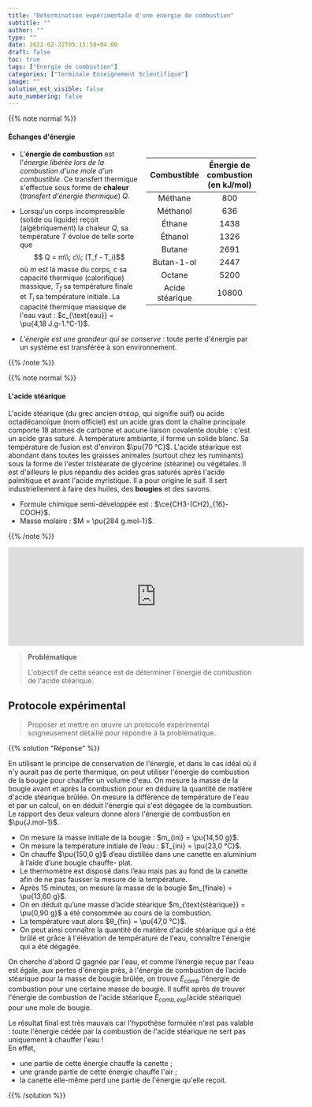 ```yaml
---
title: "Détermination expérimentale d'une énergie de combustion"
subtitle: ""
author: ""
type: ""
date: 2022-02-22T05:15:58+04:00
draft: false
toc: true
tags: ["Énergie de combustion"]
categories: ["Terminale Enseignement Scientifique"]
image: ""
solution_est_visible: false
auto_numbering: false
---
```


{{% note normal %}}

#### Échanges d'énergie

<div style="float: right; padding-left: 15px;">

| Combustible | Énergie de<br />combustion<br />(en kJ/mol) |
| :----: | :----: |
| Méthane | 800 |
| Méthanol | 636 |
| Éthane | 1438 |
| Éthanol | 1326 |
| Butane | 2691 |
| Butan-1-ol | 2447 |
| Octane | 5200 |
| Acide<br />stéarique | 10800 |

</div>

- L'**énergie de combustion** est l'*énergie libérée lors de la combustion d'une mole d'un combustible*. Ce transfert thermique s'effectue sous forme de **chaleur** (*transfert d'énergie thermique*) $Q$.

- Lorsqu'un corps incompressible (solide ou liquide) reçoit (algébriquement) la chaleur $Q$, sa température $T$ évolue de telle sorte que $$ Q = m\\; c\\; (T_f - T_i)$$
où $m$ est la masse du corps, $c$ sa capacité thermique (calorifique) massique, $T_f$ sa température finale et $T_i$ sa température initiale.
La capacité thermique massique de l'eau vaut : $c_{\text{eau}} = \pu{4,18 J.g-1.°C-1}$.

- *L'énergie est une grandeur qui se conserve*&nbsp;: toute perte d'énergie par un système est transférée à son environnement.

{{% /note %}}

{{% note normal %}}

#### L'acide stéarique

L'acide stéarique (du grec ancien στέαρ, qui signifie suif) ou acide octadécanoïque (nom officiel) est un acide gras dont la chaîne principale comporte 18 atomes de carbone et aucune liaison covalente double&nbsp;: c'est un acide gras saturé. À température ambiante, il forme un solide blanc. Sa température de fusion est d'environ $\pu{70 °C}$. L'acide stéarique est abondant dans toutes les graisses animales (surtout chez les ruminants) sous la forme de l'ester tristéarate de glycérine (stéarine) ou végétales. Il est d'ailleurs le plus répandu des acides gras saturés après l'acide palmitique et avant l'acide myristique. Il a pour origine le suif. Il sert industriellement à faire des huiles, des **bougies** et des savons.

- Formule chimique semi-développée est&nbsp;: $\ce{CH3-(CH2)_{16}-COOH}$.
- Masse molaire : $M = \pu{284 g.mol-1}$.

{{% /note %}}

<center>
<iframe style="width: 600px; height: 200px;" frameborder="0" src="https://embed.molview.org/v1/?mode=balls&cid=5281&bg=white"></iframe>
</center>

> **Problématique**
>
> L'objectif de cette séance est de déterminer l'énergie de combustion de l'acide stéarique.

<!--
## Questions préliminaires

1. Comparer l’énergie de combustion des alcanes et des alcools. En déduire quels sont les meilleurs combustibles. Justifier.
{{% solution "Réponse" %}}

En comparant les énergies de combustion de molécules dont la chaîne carbonée est de même longueur (noms formés sur la même racine), on remarque que *l’énergie de combustion des alcanes est plus grande que celle des alcools*. *Les meilleurs combustibles sont donc les alcanes*.

{{% /solution %}}

2. Calculer l’énergie libérée $E_{lib}$ par la combustion de 10&nbsp;g de bougie.
{{% solution "Réponse" %}}

{{% /solution %}}

-->

## Protocole expérimental

> Proposer et mettre en œuvre un protocole expérimental soigneusement détaillé pour répondre à la problématique.

{{% solution "Réponse" %}}

En utilisant le principe de conservation de l'énergie, et dans le cas idéal où il n'y aurait pas de perte thermique, on peut utiliser l'énergie de combustion de la bougie pour chauffer un volume d'eau. On mesure la masse de la bougie avant et après la combustion pour en déduire la quantité de matière d'acide stéarique brûlée. On mesure la différence de température de l'eau et par un calcul, on en déduit l'énergie qui s'est dégagée de la combustion. Le rapport des deux valeurs donne alors l'énergie de combustion en $\pu{J.mol-1}$.

- On mesure la masse initiale de la bougie : $m_{ini} = \pu{14,50 g}$.
- On mesure la température initiale de l’eau : $T_{ini} = \pu{23,0 °C}$.
- On chauffe $\pu{150,0 g}$ d’eau distillée dans une canette en aluminium à l’aide d’une bougie chauffe- plat.
- Le thermomètre est disposé dans l’eau mais pas au fond de la canette afin de ne pas fausser la mesure de la température.
- Après 15 minutes, on mesure la masse de la bougie $m_{finale} = \pu{13,60 g}$.
- On en déduit qu’une masse d’acide stéarique $m_{\text{stéarique}} = \pu{0,90 g}$ a été consommée au cours de la combustion.
- La température vaut alors $θ_{fin} = \pu{47,0 °C}$.
- On peut ainsi connaître la quantité de matière d'acide stéarique qui a été brûlé et grâce à l'élévation de température de l'eau, connaître l'énergie qui a été dégagée.

On cherche d'abord $Q$ gagnée par l'eau, et comme l’énergie reçue par l'eau est égale, aux pertes d'énergie près, à l'énergie de combustion de l’acide stéarique pour la masse de bougie brûlée, on trouve $E_{comb}$ l'énergie de combustion pour une certaine masse de bougie. Il suffit après de trouver l'énergie de combustion de l'acide stéarique $E_{comb,exp} (\text{acide stéarique})$ pour une mole de bougie.

Le résultat final est très mauvais car l'hypothèse formulée n'est pas valable : toute l'énergie cédée par la combustion de l'acide stéarique ne sert pas uniquement à chauffer l'eau !  
En effet,

- une partie de cette énergie chauffe la canette ;
- une grande partie de cette énergie chauffe l'air ;
- la canette elle-même perd une partie de l'énergie qu'elle reçoit.

{{% /solution %}}

<!--
## Exercice : Comparaison de la combustion de 2 carburants (difficile)

{{% note exercise %}}

L’essence (modélisée par l’**octane** $\ce{C8H18}$) et l’**éthanol** ($\ce{C2H6O}$) sont des carburants utilisés dans les moteurs à explosion. Une voiture à essence consommant 6,0&nbsp;L au 100 (soit un volume $V = \pu{6,0 L}$ d’essence pour un parcours de 100&nbsp;km) et rejette une masse $m = \pu{130 g}$ de dioxyde de carbone par kilomètre.    
Vérifions s’il en est de même avec une voiture de motorisation équivalente fonctionnant à l’éthanol (ou bioéthanol).

1. Écrire les équations bilan traduisant la combustion complète de ces deux carburants.
2. Dans certains cas, pourquoi peut-il se former du monoxyde de carbone (gaz toxique) et des fumées noires de carbone&nbsp;? (Cours de 4ème)
3. Calculer la masse $m’$ de dioxyde de carbone produit par kilomètre par une voiture roulant au bioéthanol sachant qu’elle consomme 8,7&nbsp;L au 100. Conclure.

#### Données

- Masse volumique de l'éthanol : $\rho = \pu{0,79 kg.L-1}$.
- Masses molaires : $M(H) = \pu{1,0 g.mol-1}$, $M(C) = \pu{12,0 g.mol-1}$, $M(O) = \pu{16,0 g.mol-1}$.
{{% /note %}}

{{% solution "Réponses" %}}

1. $ \ce{2 C8H18 (g) + 25 O2 (g) -> 18 H2O (g) + 16 CO2 (g)} $     
$ \ce{C2H6O (g) + 3 O2 (g) → 3 H2O (g) + 2 CO2 (g)} $

2. Il peut se former du monoxyde de carbone (gaz toxique) et des fumées noires de carbone lorsque la **combustion est incomplète**, c'est à dire *quand le dioxygène n'est pas présent en quantité suffisante*.

3. Cette voiture consomme 8,7&nbsp;L pour 100&nbsp;km, soit $V = \pu{8,7e-2 L}$ pour 1&nbsp;km.     
Comme $$m(\text{éthanol}) = \rho(\text{éthanol})\\, V(\text{éthanol})$$ et $$m(\text{éthanol}) = n(\text{éthanol}) M(\text{éthanol})$$ alors $$ n(\text{éthanol}) M(\text{éthanol}) = \rho(\text{éthanol})\\, V(\text{éthanol})$$ ou $$n(\text{éthanol}) = \dfrac{\rho(\text{éthanol})\\, V(\text{éthanol})}{M(\text{éthanol})}$$

    **A.N.** $n(\text{éthanol}) = \dfrac{\pu{0,79e3 g.L-1} \times \pu{8,7e-2 L}}{\pu{46,0 g.mol-1}} = \pu{1,5 mol}$     
    La voiture consomme $\pu{1,5 mol}$ d'éthanol par kilomètre.

    L'équation de la réaction nous apprend que la combustion d'une mole d'éthanol conduit à la formation de deux moles de dioxyde de carbone. On a donc $$ n(\ce{CO2})\_{\text{produit}} = 2\\; n(\text{éthanol})\_{\text{consommé}}$$    
    
    **A.N.** $ n(\ce{CO2})\_{\text{produit}} = 2 \times \pu{1,5 mol} = \pu{3,0 mol}$       
    La voiture produit $\pu{3,0 mol}$ de dioxyde de carbone par kilomètre.

    $m(\ce{CO2})\_{\text{produit}} = n(\ce{CO2})\_{\text{produit}} M(\ce{CO2})$ donc $m(\ce{CO2})\_{\text{produit}} = \pu{3,0 mol} \times \pu{44,0 g.mol-1} = \pu{1,3e2 g}$     
    La voiture qui fonctionne à l'éthanol produit environ 130&nbsp;g de dioxyde de carbone par kilomètre, soit environ la même masse qu'une voiture qui utilise de l'essence.

{{% /solution %}}
-->
